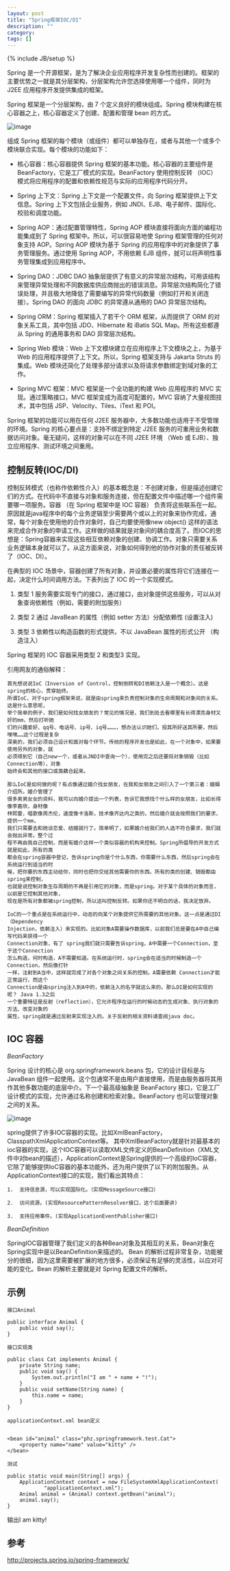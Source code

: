 ```yaml
---
layout: post
title: "Spring框架IOC/DI"
description: ""
category: 
tags: []
---
```

{% include JB/setup %}

Spring 是一个开源框架，是为了解决企业应用程序开发复杂性而创建的。框架的主要优势之一就是其分层架构，分层架构允许您选择使用哪一个组件，同时为 J2EE 应用程序开发提供集成的框架。

Spring 框架是一个分层架构，由 7 个定义良好的模块组成。Spring 模块构建在核心容器之上，核心容器定义了创建、配置和管理 bean 的方式。

![image](https://raw.githubusercontent.com/yuzujin/yuzujin.github.com/master/images/spring1.jpg)

组成 Spring 框架的每个模块（或组件）都可以单独存在，或者与其他一个或多个模块联合实现。每个模块的功能如下：

- 核心容器：核心容器提供 Spring 框架的基本功能。核心容器的主要组件是 BeanFactory，它是工厂模式的实现。BeanFactory 使用控制反转 （IOC） 模式将应用程序的配置和依赖性规范与实际的应用程序代码分开。

- Spring 上下文：Spring 上下文是一个配置文件，向 Spring 框架提供上下文信息。Spring 上下文包括企业服务，例如 JNDI、EJB、电子邮件、国际化、校验和调度功能。

- Spring AOP：通过配置管理特性，Spring AOP 模块直接将面向方面的编程功能集成到了 Spring 框架中。所以，可以很容易地使 Spring 框架管理的任何对象支持 AOP。Spring AOP 模块为基于 Spring 的应用程序中的对象提供了事务管理服务。通过使用 Spring AOP，不用依赖 EJB 组件，就可以将声明性事务管理集成到应用程序中。

- Spring DAO：JDBC DAO 抽象层提供了有意义的异常层次结构，可用该结构来管理异常处理和不同数据库供应商抛出的错误消息。异常层次结构简化了错误处理，并且极大地降低了需要编写的异常代码数量（例如打开和关闭连接）。Spring DAO 的面向 JDBC 的异常遵从通用的 DAO 异常层次结构。

- Spring ORM：Spring 框架插入了若干个 ORM 框架，从而提供了 ORM 的对象关系工具，其中包括 JDO、Hibernate 和 iBatis SQL Map。所有这些都遵从 Spring 的通用事务和 DAO 异常层次结构。

- Spring Web 模块：Web 上下文模块建立在应用程序上下文模块之上，为基于 Web 的应用程序提供了上下文。所以，Spring 框架支持与 Jakarta Struts 的集成。Web 模块还简化了处理多部分请求以及将请求参数绑定到域对象的工作。

- Spring MVC 框架：MVC 框架是一个全功能的构建 Web 应用程序的 MVC 实现。通过策略接口，MVC 框架变成为高度可配置的，MVC 容纳了大量视图技术，其中包括 JSP、Velocity、Tiles、iText 和 POI。

Spring 框架的功能可以用在任何 J2EE 服务器中，大多数功能也适用于不受管理的环境。Spring 的核心要点是：支持不绑定到特定 J2EE 服务的可重用业务和数据访问对象。毫无疑问，这样的对象可以在不同 J2EE 环境 （Web 或 EJB）、独立应用程序、测试环境之间重用。

## 控制反转(IOC/DI)

控制反转模式（也称作依赖性介入）的基本概念是：不创建对象，但是描述创建它们的方式。在代码中不直接与对象和服务连接，但在配置文件中描述哪一个组件需要哪一项服务。容器 （在 Spring 框架中是 IOC 容器） 负责将这些联系在一起。原因就是java程序中的每个业务逻辑至少需要两个或以上的对象来协作完成，通常，每个对象在使用他的合作对象时，自己均要使用像new object() 这样的语法来完成合作对象的申请工作。这样做的结果就是对象间的耦合度高了。而IOC的思想是：Spring容器来实现这些相互依赖对象的创建、协调工作。对象只需要关系业务逻辑本身就可以了。从这方面来说，对象如何得到他的协作对象的责任被反转了（IOC、DI）。

在典型的 IOC 场景中，容器创建了所有对象，并设置必要的属性将它们连接在一起，决定什么时间调用方法。下表列出了 IOC 的一个实现模式。


1. 类型 1	服务需要实现专门的接口，通过接口，由对象提供这些服务，可以从对象查询依赖性（例如，需要的附加服务）

2. 类型 2	通过 JavaBean 的属性（例如 setter 方法）分配依赖性 (设置注入)

3. 类型 3	依赖性以构造函数的形式提供，不以 JavaBean 属性的形式公开 （构造注入）

Spring 框架的 IOC 容器采用类型 2 和类型3 实现。

引用网友的通俗解释：

	首先想说说IoC（Inversion of Control，控制倒转和DI依赖注入是一个概念）。这是spring的核心，贯穿始终。
	所谓IoC，对于spring框架来说，就是由spring来负责控制对象的生命周期和对象间的关系。这是什么意思呢，
	举个简单的例子，我们是如何找女朋友的？常见的情况是，我们到处去看哪里有长得漂亮身材又好的mm，然后打听她
	们的兴趣爱好、qq号、电话号、ip号、iq号………，想办法认识她们，投其所好送其所要，然后嘿嘿……这个过程是复杂
	深奥的，我们必须自己设计和面对每个环节。传统的程序开发也是如此，在一个对象中，如果要使用另外的对象，就
	必须得到它（自己new一个，或者从JNDI中查询一个），使用完之后还要将对象销毁（比如Connection等），对象
	始终会和其他的接口或类藕合起来。
	
	那么IoC是如何做的呢？有点像通过婚介找女朋友，在我和女朋友之间引入了一个第三者：婚姻介绍所。婚介管理了
	很多男男女女的资料，我可以向婚介提出一个列表，告诉它我想找个什么样的女朋友，比如长得像李嘉欣，身材像
	林熙雷，唱歌像周杰伦，速度像卡洛斯，技术像齐达内之类的，然后婚介就会按照我们的要求，提供一个mm，
	我们只需要去和她谈恋爱、结婚就行了。简单明了，如果婚介给我们的人选不符合要求，我们就会抛出异常。整个过
	程不再由我自己控制，而是有婚介这样一个类似容器的机构来控制。Spring所倡导的开发方式就是如此，所有的类
	都会在spring容器中登记，告诉spring你是个什么东西，你需要什么东西，然后spring会在系统运行到适当的时
	候，把你要的东西主动给你，同时也把你交给其他需要你的东西。所有的类的创建、销毁都由 spring来控制，
	也就是说控制对象生存周期的不再是引用它的对象，而是spring。对于某个具体的对象而言，以前是它控制其他对象，
	现在是所有对象都被spring控制，所以这叫控制反转。如果你还不明白的话，我决定放弃。

	IoC的一个重点是在系统运行中，动态的向某个对象提供它所需要的其他对象。这一点是通过DI（Dependency 
	Injection，依赖注入）来实现的。比如对象A需要操作数据库，以前我们总是要在A中自己编写代码来获得一个
	Connection对象，有了 spring我们就只需要告诉spring，A中需要一个Connection，至于这个Connection
	怎么构造，何时构造，A不需要知道。在系统运行时，spring会在适当的时候制造一个Connection，然后像打针
	一样，注射到A当中，这样就完成了对各个对象之间关系的控制。A需要依赖 Connection才能正常运行，而这个
	Connection是由spring注入到A中的，依赖注入的名字就这么来的。那么DI是如何实现的呢？ Java 1.3之后
	一个重要特征是反射（reflection），它允许程序在运行的时候动态的生成对象、执行对象的方法、改变对象的
	属性，spring就是通过反射来实现注入的。关于反射的相关资料请查阅java doc。
	
	
## IOC 容器

*BeanFactory*

Spring 设计的核心是 org.springframework.beans 包，它的设计目标是与 JavaBean 组件一起使用。这个包通常不是由用户直接使用，而是由服务器将其用作其他多数功能的底层中介。下一个最高级抽象是 BeanFactory 接口，它是工厂设计模式的实现，允许通过名称创建和检索对象。BeanFactory 也可以管理对象之间的关系。

![image](https://raw.githubusercontent.com/yuzujin/yuzujin.github.com/master/images/spring2.jpg)

spring提供了许多IOC容器的实现。比如XmlBeanFactory，ClasspathXmlApplicationContext等。
其中XmlBeanFactory就是针对最基本的ioc容器的实现，这个IOC容器可以读取XML文件定义的BeanDefinition（XML文件中对bean的描述），ApplicationContext是Spring提供的一个高级的IoC容器，它除了能够提供IoC容器的基本功能外，还为用户提供了以下的附加服务。从ApplicationContext接口的实现，我们看出其特点：

	1.  支持信息源，可以实现国际化。（实现MessageSource接口） 

    2.  访问资源。(实现ResourcePatternResolver接口，这个后面要讲)

	3.  支持应用事件。(实现ApplicationEventPublisher接口)
	
*BeanDefinition*

SpringIOC容器管理了我们定义的各种Bean对象及其相互的关系，Bean对象在Spring实现中是以BeanDefinition来描述的。
Bean 的解析过程非常复杂，功能被分的很细，因为这里需要被扩展的地方很多，必须保证有足够的灵活性，以应对可能的变化。Bean 的解析主要就是对 Spring 配置文件的解析。

## 示例

	接口Animal

	public interface Animal {
	    public void say();   
	}

	接口实现类
	
	public class Cat implements Animal {  
    	private String name;  
    	public void say() {  
        	System.out.println("I am " + name + "!");  
    	}  
    	public void setName(String name) {  
        	this.name = name;  
    	}  
	}  
	
	applicationContext.xml bean定义

	
	<bean id="animal" class="phz.springframework.test.Cat">  
        <property name="name" value="kitty" />  
    </bean> 
	
	测试

	public static void main(String[] args) {  
        ApplicationContext context = new FileSystemXmlApplicationContext(  
                "applicationContext.xml");  
        Animal animal = (Animal) context.getBean("animal");  
        animal.say();  
    } 

输出I am kitty! 

## 参考

http://projects.spring.io/spring-framework/
